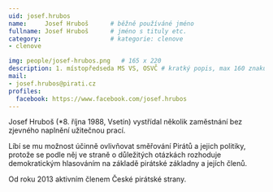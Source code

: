 ```yaml
---
uid: josef.hrubos
name:     Josef Hruboš  	# běžně používáné jméno
fullname: Josef Hruboš  	# jméno s tituly etc.
category:                   # kategorie: clenove
- clenove

img: people/josef-hrubos.png   # 165 x 220
description: 1. místopředseda MS VS, OSVČ # kratký popis, max 160 znaků
mail:
- josef.hrubos@pirati.cz
profiles:
  facebook: https://www.facebook.com/josef.hrubos
---
```


Josef Hruboš (*8. října 1988, Vsetín) vystřídal několik zaměstnání bez zjevného naplnění užitečnou prací.

Líbí se mu možnost účinně ovlivňovat směřování Pirátů a jejich politiky, protože se podle něj ve straně o důležitých otázkách rozhoduje demokratickým hlasováním na základě pirátské základny a jejích členů.

Od roku 2013 aktivním členem České pirátské strany.
